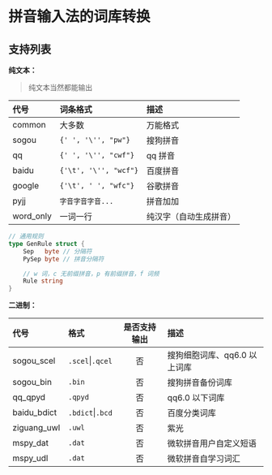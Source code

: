 # 拼音输入法的词库转换

## 支持列表

**纯文本：**

> 纯文本当然都能输出

| 代号      | 词条格式              | 描述                   |
| :-------- | :-------------------- | :--------------------- |
| common   | 大多数                | 万能格式               |
| sogou     | `{' ', '\'', "pw"}`   | 搜狗拼音               |
| qq        | `{' ', '\'', "cwf"}`  | qq 拼音                |
| baidu     | `{'\t', '\'', "wcf"}` | 百度拼音               |
| google    | `{'\t', ' ', "wfc"}`  | 谷歌拼音               |
| pyjj      | `字音字音字音...`     | 拼音加加               |
| word_only | 一词一行              | 纯汉字（自动生成拼音） |

```go
// 通用规则
type GenRule struct {
    Sep   byte // 分隔符
    PySep byte // 拼音分隔符

    // w 词，c 无前缀拼音，p 有前缀拼音，f 词频
    Rule string
}
```

**二进制：**

| 代号        | 格式             | 是否支持输出 | 描述                         |
| :---------- | :--------------- | :----------: | :--------------------------- |
| sogou_scel  | `.scel`\|`.qcel` |      否      | 搜狗细胞词库、qq6.0 以上词库 |
| sogou_bin   | `.bin`           |      否      | 搜狗拼音备份词库             |
| qq_qpyd     | `.qpyd`          |      否      | qq6.0 以下词库               |
| baidu_bdict | `.bdict`\|`.bcd` |      否      | 百度分类词库                 |
| ziguang_uwl | `.uwl`           |      否      | 紫光                         |
| mspy_dat    | `.dat`           |      否      | 微软拼音用户自定义短语       |
| mspy_udl    | `.dat`           |      否      | 微软拼音自学习词汇           |
